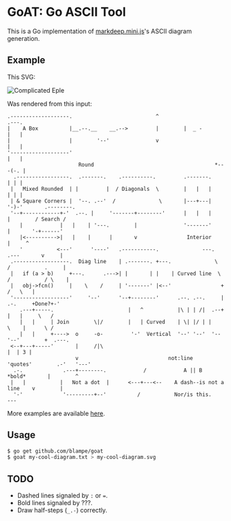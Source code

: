 # GoAT: Go ASCII Tool

This is a Go implementation of [markdeep.mini.js](1)'s ASCII diagram
generation.

## Example

This SVG:

![Complicated Eple](https://cdn.rawgit.com/blampe/goat/master/examples/complicated1.svg)

Was rendered from this input:

```
.-------------------.                           ^                      .---.
|    A Box          |__.--.__    __.-->         |        |  _ -        |   |
|                   |        '--'               v                      |   |
'-------------------'                                                  |   |
                       Round                                       *---(-. |
  .-----------------.  .-------.    .----------.         .-------.     | | |
 |   Mixed Rounded  | |         |  / Diagonals  \        |   |   |     | | |
 | & Square Corners |  '--. .--'  /              \       |---+---|     '-)-'       .--------.
 '--+------------+-'  .--. |     '-------+--------'      |   |   |       |        / Search /
    |            |   |    | '---.        |               '-------'       |       '-+------'
    |<---------->|   |    |      |       v                Interior                 |     ^
    '           <---'      '----'   .-----------.              ---.     .---       v     |
 .------------------.  Diag line    | .-------. +---.              \   /           .     |
 |   if (a > b)     +---.      .--->| |       | |    | Curved line  \ /           / \    |
 |   obj->fcn()     |    \    /     | '-------' |<--'                +           /   \   |
 '------------------'     '--'      '--+--------'      .--. .--.     |  .-.     +Done?+-'
    .---+-----.                        |   ^           |\ | | /|  .--+ |   |     \   /
    |   |     | Join        \|/        |   | Curved    | \| |/ | |    \    |      \ /
    |   |     +---->  o     -o-         '-'  Vertical  '--' '--'  '--  '--'        +  .---.
 <--+---+-----'       |     /|\                                                    |  | 3 |
                      v                             not:line    'quotes'        .-'   '---'
  .-.             .---+--------.            /            A || B   *bold*       |        ^
 |   |           |   Not a dot  |      <---+---<--    A dash--is not a line    v        |
  '-'             '---------+--'          /           Nor/is this.            ---
```

More examples are available [here](examples).

## Usage

```bash
$ go get github.com/blampe/goat
$ goat my-cool-diagram.txt > my-cool-diagram.svg
```

## TODO

* Dashed lines signaled by `:` or `=`.
* Bold lines signaled by ???.
* Draw half-steps (`_.-`) correctly.

[1]: http://casual-effects.com/markdeep/
